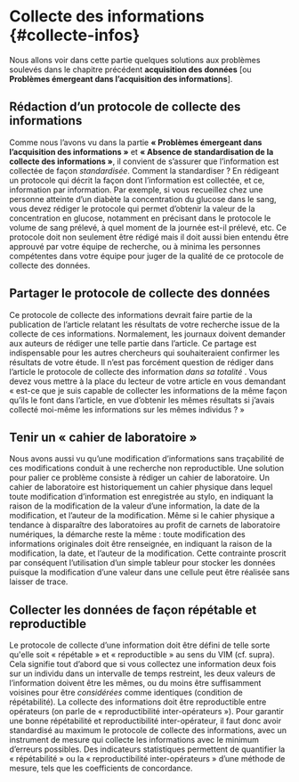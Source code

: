 # Collecte des informations {#collecte-infos}

Nous allons voir dans cette partie quelques solutions aux problèmes soulevés
dans le chapitre précédent **acquisition des données** [ou **Problèmes
émergeant dans l’acquisition des informations**].

## Rédaction d’un protocole de collecte des informations

Comme nous l’avons vu dans la partie **« Problèmes émergeant dans l’acquisition
des informations »** et **« Absence de standardisation de la collecte des
informations »**, il convient de s’assurer que l’information est collectée de
façon *standardisée*. Comment la standardiser ? En rédigeant un protocole qui
décrit la façon dont l’information est collectée, et ce, information par
information. Par exemple, si vous recueillez chez une personne atteinte d’un
diabète la concentration du glucose dans le sang, vous devez rédiger le
protocole qui permet d’obtenir la valeur de la concentration en glucose,
notamment en précisant dans le protocole le volume de sang prélevé, à quel
moment de la journée est-il prélevé, etc. Ce protocole doit non seulement être
rédigé mais il doit aussi bien entendu être approuvé par votre équipe de
recherche, ou à minima les personnes compétentes dans votre équipe pour juger
de la qualité de ce protocole de collecte des données.

## Partager le protocole de collecte des données

Ce protocole de collecte des informations devrait faire partie de la
publication de l’article relatant les résultats de votre recherche issue de la
collecte de ces informations. Normalement, les journaux doivent demander aux
auteurs de rédiger une telle partie dans l’article. Ce partage est
indispensable pour les autres chercheurs qui souhaiteraient confirmer les
résultats de votre étude. Il n’est pas forcément question de rédiger dans
l’article le protocole de collecte des information *dans sa totalité* . Vous
devez vous mettre à la place du lecteur de votre article en vous demandant «
est-ce que je suis capable de collecter les informations de la même façon
qu’ils le font dans l’article, en vue d’obtenir les mêmes résultats si j’avais
collecté moi-même les informations sur les mêmes individus ? »

## Tenir un « cahier de laboratoire »

Nous avons aussi vu qu’une modification d’informations sans traçabilité de ces
modifications conduit à une recherche non reproductible. Une solution pour
palier ce problème consiste à rédiger un cahier de laboratoire. Un cahier de
laboratoire est historiquement un cahier physique dans lequel toute
modification d’information est enregistrée au stylo, en indiquant la raison de
la modification de la valeur d’une information, la date de la modification, et
l’auteur de la modification. Même si le cahier physique a tendance à
disparaître des laboratoires au profit de carnets de laboratoire numériques, la
démarche reste la même : toute modification des informations originales doit
être renseignée, en indiquant la raison de la modification, la date, et
l’auteur de la modification. Cette contrainte proscrit par conséquent
l’utilisation d’un simple tableur pour stocker les données puisque la
modification d’une valeur dans une cellule peut être réalisée sans laisser de
trace.

## Collecter les données de façon répétable et reproductible

Le protocole de collecte d’une information doit être défini de telle sorte
qu'elle soit « répétable » et « reproductible » au sens du VIM
(cf. supra). Cela signifie tout d’abord que si vous collectez une information
deux fois sur un individu dans un intervalle de temps restreint, les deux
valeurs de l’information doivent être les mêmes, ou du moins être suffisamment
voisines pour être *considérées* comme identiques (condition de
répétabilité). La collecte des informations doit être reproductible entre
opérateurs (on parle de « reproductibilité inter-opérateurs »). Pour garantir
une bonne répétabilité et reproductibilité inter-opérateur, il faut donc avoir
standardisé au maximum le protocole de collecte des informations, avec un
instrument de mesure qui collecte les informations avec le minimum d’erreurs
possibles. Des indicateurs statistiques permettent de quantifier la «
répétabilité » ou la « reproductibilité inter-opérateurs » d’une méthode de
mesure, tels que les coefficients de concordance.

